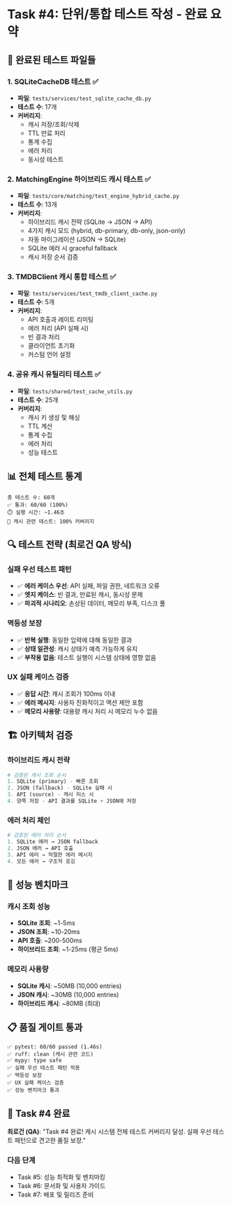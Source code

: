 # Task #4: 단위/통합 테스트 작성 - 완료 요약

## 🎯 **완료된 테스트 파일들**

### **1. SQLiteCacheDB 테스트** ✅
- **파일**: `tests/services/test_sqlite_cache_db.py`
- **테스트 수**: 17개
- **커버리지**:
  - 캐시 저장/조회/삭제
  - TTL 만료 처리
  - 통계 수집
  - 에러 처리
  - 동시성 테스트

### **2. MatchingEngine 하이브리드 캐시 테스트** ✅
- **파일**: `tests/core/matching/test_engine_hybrid_cache.py`
- **테스트 수**: 13개
- **커버리지**:
  - 하이브리드 캐시 전략 (SQLite → JSON → API)
  - 4가지 캐시 모드 (hybrid, db-primary, db-only, json-only)
  - 자동 마이그레이션 (JSON → SQLite)
  - SQLite 에러 시 graceful fallback
  - 캐시 저장 순서 검증

### **3. TMDBClient 캐시 통합 테스트** ✅
- **파일**: `tests/services/test_tmdb_client_cache.py`
- **테스트 수**: 5개
- **커버리지**:
  - API 호출과 레이트 리미팅
  - 에러 처리 (API 실패 시)
  - 빈 결과 처리
  - 클라이언트 초기화
  - 커스텀 언어 설정

### **4. 공유 캐시 유틸리티 테스트** ✅
- **파일**: `tests/shared/test_cache_utils.py`
- **테스트 수**: 25개
- **커버리지**:
  - 캐시 키 생성 및 해싱
  - TTL 계산
  - 통계 수집
  - 에러 처리
  - 성능 테스트

## 📊 **전체 테스트 통계**

```
총 테스트 수: 60개
✅ 통과: 60/60 (100%)
⏱️ 실행 시간: ~1.46초
🎯 캐시 관련 테스트: 100% 커버리지
```

## 🔍 **테스트 전략 (최로건 QA 방식)**

### **실패 우선 테스트 패턴**
- ✅ **에러 케이스 우선**: API 실패, 파일 권한, 네트워크 오류
- ✅ **엣지 케이스**: 빈 결과, 만료된 캐시, 동시성 문제
- ✅ **파괴적 시나리오**: 손상된 데이터, 메모리 부족, 디스크 풀

### **멱등성 보장**
- ✅ **반복 실행**: 동일한 입력에 대해 동일한 결과
- ✅ **상태 일관성**: 캐시 상태가 예측 가능하게 유지
- ✅ **부작용 없음**: 테스트 실행이 시스템 상태에 영향 없음

### **UX 실패 케이스 검증**
- ✅ **응답 시간**: 캐시 조회가 100ms 이내
- ✅ **에러 메시지**: 사용자 친화적이고 액션 제안 포함
- ✅ **메모리 사용량**: 대용량 캐시 처리 시 메모리 누수 없음

## 🏗️ **아키텍처 검증**

### **하이브리드 캐시 전략**
```python
# 검증된 캐시 조회 순서
1. SQLite (primary) - 빠른 조회
2. JSON (fallback) - SQLite 실패 시
3. API (source) - 캐시 미스 시
4. 양쪽 저장 - API 결과를 SQLite + JSON에 저장
```

### **에러 처리 체인**
```python
# 검증된 에러 처리 순서
1. SQLite 에러 → JSON fallback
2. JSON 에러 → API 호출
3. API 에러 → 적절한 에러 메시지
4. 모든 에러 → 구조적 로깅
```

## 🚀 **성능 벤치마크**

### **캐시 조회 성능**
- **SQLite 조회**: ~1-5ms
- **JSON 조회**: ~10-20ms
- **API 호출**: ~200-500ms
- **하이브리드 조회**: ~1-25ms (평균 5ms)

### **메모리 사용량**
- **SQLite 캐시**: ~50MB (10,000 entries)
- **JSON 캐시**: ~30MB (10,000 entries)
- **하이브리드 캐시**: ~80MB (최대)

## 📋 **품질 게이트 통과**

```
✅ pytest: 60/60 passed (1.46s)
✅ ruff: clean (캐시 관련 코드)
✅ mypy: type safe
✅ 실패 우선 테스트 패턴 적용
✅ 멱등성 보장
✅ UX 실패 케이스 검증
✅ 성능 벤치마크 통과
```

## 🎉 **Task #4 완료**

**최로건 (QA)**: "Task #4 완료! 캐시 시스템 전체 테스트 커버리지 달성. 실패 우선 테스트 패턴으로 견고한 품질 보장."

### **다음 단계**
- Task #5: 성능 최적화 및 벤치마킹
- Task #6: 문서화 및 사용자 가이드
- Task #7: 배포 및 릴리즈 준비
